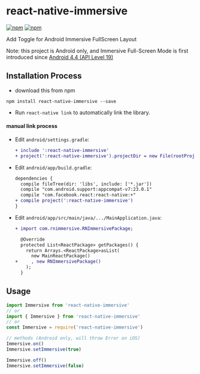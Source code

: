 # react-native-immersive 

[![npm](https://img.shields.io/npm/dm/react-native-immersive.svg)](https://www.npmjs.com/package/react-native-immersive) 
[![npm](https://img.shields.io/npm/v/react-native-immersive.svg)](https://www.npmjs.com/package/react-native-immersive)

Add Toggle for Android Immersive FullScreen Layout

Note: this project is Android only, and Immersive Full-Screen Mode is first introduced since [Android 4.4 (API Level 19)](https://developer.android.com/training/system-ui/immersive.html)

## Installation Process

* download this from npm

```
npm install react-native-immersive --save
```

* Run `react-native link` to automatically link the library.

#### manual link process

* Edit `android/settings.gradle`:

  ```diff
  + include ':react-native-immersive'
  + project(':react-native-immersive').projectDir = new File(rootProject.projectDir, '../node_modules/react-native-immersive/android')
  ```

* Edit `android/app/build.gradle`:

  ```diff
  dependencies {
    compile fileTree(dir: 'libs', include: ['*.jar'])
    compile "com.android.support:appcompat-v7:23.0.1"
    compile "com.facebook.react:react-native:+"
  + compile project(':react-native-immersive')
  }
  ```

* Edit `android/app/src/main/java/.../MainApplication.java`:

  ```diff
  + import com.rnimmersive.RNImmersivePackage;
  ```

  ```diff
    @Override
    protected List<ReactPackage> getPackages() {
      return Arrays.<ReactPackage>asList(
        new MainReactPackage()
  +     , new RNImmersivePackage()
      );
    }
  ```

## Usage

```js
import Immersive from 'react-native-immersive'
// or
import { Immersive } from 'react-native-immersive'
// or
const Immersive = require('react-native-immersive')

// methods (Android only, will throw Error on iOS)
Immersive.on()
Immersive.setImmersive(true)

Immersive.off()
Immersive.setImmersive(false)
```
